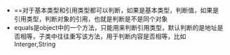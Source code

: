 ﻿- ==对于基本类型和引用类型都可以判断，如果是基本类型，判断值，如果是引用类型，判断对象的引用，也就是判断是不是同个对象
- equals是object中的一个方法，只能用来判断引用类型，默认判断的是地址是否相等，子类中往往重写该方法，用于判断内容是否相等，比如Interger,String
